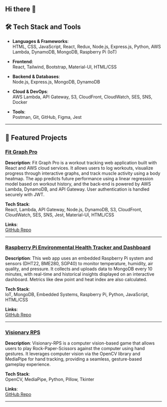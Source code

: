 ## Hi there 👋



## 🛠️ Tech Stack and Tools
- **Languages & Frameworks**:  
  HTML, CSS, JavaScript, React, Redux, Node.js, Express.js, Python, AWS Lambda, DynamoDB, MongoDB, Raspberry Pi (IoT)
  
- **Frontend**:  
  React, Tailwind, Bootstrap, Material-UI, HTML/CSS

- **Backend & Databases**:  
  Node.js, Express.js, MongoDB, DynamoDB

- **Cloud & DevOps**:  
  AWS Lambda, API Gateway, S3, CloudFront, CloudWatch, SES, SNS, Docker

- **Tools**:  
   Postman, Git, GitHub, Figma, Jest

---

## 🚀 Featured Projects

### [Fit Graph Pro](https://github.com/stevenpstansberry/fit-graph-pro)
**Description**: Fit Graph Pro is a workout tracking web application built with React and AWS cloud services. It allows users to log workouts, visualize progress through interactive graphs, and track muscle activity using a body heatmap. The app predicts future performance using a linear regression model based on workout history, and the back-end is powered by AWS Lambda, DynamoDB, and API Gateway. User authentication is handled securely with JWT.

**Tech Stack**:  
React, Lambda, API Gateway, Node.js, DynamoDB, S3, CloudFront, CloudWatch, SES, SNS, Jest, Material-UI, HTML/CSS

**Links**:  
[GitHub Repo](https://github.com/stevenpstansberry/fit-graph-pro)


---

### [Raspberry Pi Environmental Health Tracker and Dashboard](https://github.com/stevenpstansberry/raspberry-pi-environmental-health-tracker)
**Description**: This web app uses an embedded Raspberry Pi system and sensors (DHT22, BME280, SGP40) to monitor temperature, humidity, air quality, and pressure. It collects and uploads data to MongoDB every 10 minutes, with real-time and historical insights displayed on an interactive dashboard. Metrics like dew point and heat index are also calculated.

**Tech Stack**:  
IoT, MongoDB, Embedded Systems, Raspberry Pi, Python, JavaScript, HTML/CSS

**Links**:  
 [GitHub Repo](https://github.com/stevenpstansberry/raspberry-pi-environmental-health-tracker)

---

### [Visionary RPS](https://github.com/stevenpstansberry/Visionary-RPS)
**Description**: Visionary-RPS is a computer vision-based game that allows users to play Rock-Paper-Scissors against the computer using hand gestures. It leverages computer vision via the OpenCV library and MediaPipe for hand tracking, providing a seamless, gesture-based gameplay experience.

**Tech Stack**:  
OpenCV, MediaPipe, Python, Pillow, Tkinter

**Links**:  
[GitHub Repo](https://github.com/stevenpstansberry/Visionary-RPS)



---

<!--
**stevenpstansberry/stevenpstansberry** is a ✨ _special_ ✨ repository because its `README.md` (this file) appears on your GitHub profile.

Here are some ideas to get you started:

- 🔭 I’m currently working on ...
- 🌱 I’m currently learning ...
- 👯 I’m looking to collaborate on ...
- 🤔 I’m looking for help with ...
- 💬 Ask me about ...
- 📫 How to reach me: ...
- 😄 Pronouns: ...
- ⚡ Fun fact: ...
-->
